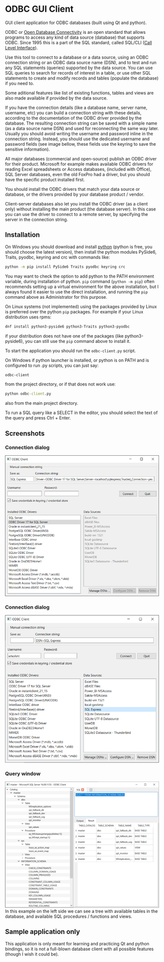 # ODBC GUI Client
GUI client application for ODBC databases (built using Qt and python).

ODBC or [Open Database Connectivity](https://en.wikipedia.org/wiki/Open_Database_Connectivity) is an open standard that allows programs to access any kind of data source (database) that supports ODBC. Since 1995 this is a part of the SQL standard, called SQL/CLI ([Call Level Interface](https://en.wikipedia.org/wiki/Call_Level_Interface)).

Use this tool to connect to a database or a data source, using an ODBC connection string or an ODBC data source name (DSN), and to test and run any SQL statements (queries) supported by the data source. You can use SQL queries to search for records of interest in a table, or use other SQL statements to create and modify records and tables (populate the database) if you need to.

Some aditional features like list of existing functions, tables and views are also made available if provided by the data source.

If you have the connection details (like a database name, server name, username, etc) you can build a connection string with these details, according to the documentation of the ODBC driver provided by the database. The resulting connection string can be saved with a simple name (as a data source name DSN) and used for reconnecting the same way later. Usually you should avoid writing the username and password inline in the connection string. Instead, you should use the dedicated username and password fields (see image bellow, these fields use the keyring to save the sensitive information).

All major databases (commercial and open-source) publish an ODBC driver for their product. Microsoft for example makes available ODBC drivers for reading Excel spreadsheets or Access databases,
(included with Office), SQL Server databases, even the old FoxPro had a driver, but you should have the specific product installed first.

You should install the ODBC drivers that match your data source or database, or the drivers provided by your database product / vendor.

Client-server databases also let you install the ODBC driver (as a client only) without installing the main product (the database server). In this case you can use the
driver to connect to a remote server, by specifying the server in the connection string.

## Installation
On Windows you should download and install [python](https://www.python.org/downloads/) (python is free, you should choose the latest version), then install the python modules PySide6, Traits, pyodbc, keyring and crc with commands like:
```sh
python -m pip install PySide6 Traits pyodbc keyring crc
```
You may want to check the option to add python to the PATH environment variable, during installation of python. `pip` command (`python -m pip`) often recommends setting up a virtual environment for the above installation, but I always found it easier to use the direct installation, and running the `pip` command above as Administrator for this purpose.

On Linux systems (not implemented) using the packages provided by Linux is preferred over the python `pip` packages. For example if your Linux distribution uses rpms:
```sh
dnf install python3-pyside6 python3-Traits python3-pyodbc
```
if your distribution does not have one of the packages (like python3-pyside6), you can still use the `pip` command above to install it.

To start the application you should run the `odbc-client.py` script.

On Windows if python launcher is installed, or python is on PATH and is configured to run .py scripts, you can just say:
```cmd
odbc-client
```
from the project directory, or if that does not work use:
```cmd
python odbc-client.py
```
also from the main project directory.

To run a SQL query like a SELECT in the editor, you should select the text of the query and press Ctrl + Enter.

## Screenshots
### Connection dialog
!["Explicit connection string for MS SQL Server Express edition"](screenshots/ConnectionDialog1.png "Save connection string as DSN")
### Connection dialog
!["Connect to existing DSN for MS SQL Server Express edition"](screenshots/ConnectionDialog2.png "Connect to DSN")
### Query window
!["See database objects in a tree and run simple query on the MS SQL Server connection"](screenshots/QueryWindow.png "See database tables and run new queries")
In this example on the left side we can see a tree with available tables in the database, and available SQL procedures / functions and views.

## Sample application only
This application is only meant for learning and practicing Qt and python bindings, so it is not a full-blown database client with all possible features (though I wish it could be).
